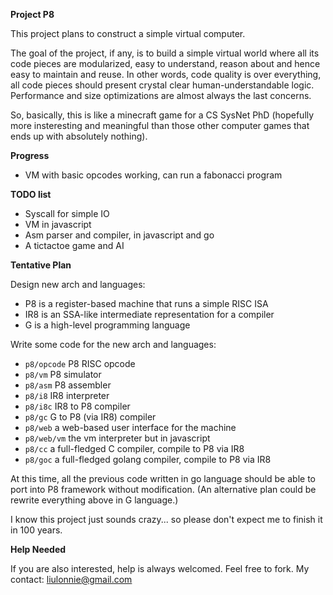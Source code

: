 **Project P8**

This project plans to construct a simple virtual computer.

The goal of the project, if any, is to build a simple virtual world where all
its code pieces are modularized, easy to understand, reason about and hence
easy to maintain and reuse. In other words, code quality is over everything,
all code pieces should present crystal clear human-understandable logic.
Performance and size optimizations are almost always the last concerns.

So, basically, this is like a minecraft game for a CS SysNet PhD (hopefully
more insteresting and meaningful than those other computer games that ends up
with absolutely nothing). 

**Progress**

- VM with basic opcodes working, can run a fabonacci program

**TODO list**

- Syscall for simple IO
- VM in javascript
- Asm parser and compiler, in javascript and go
- A tictactoe game and AI

**Tentative Plan**

Design new arch and languages:

- P8 is a register-based machine that runs a simple RISC ISA
- IR8 is an SSA-like intermediate representation for a compiler
- G is a high-level programming language

Write some code for the new arch and languages:

- `p8/opcode` P8 RISC opcode 
- `p8/vm` P8 simulator
- `p8/asm` P8 assembler
- `p8/i8` IR8 interpreter
- `p8/i8c` IR8 to P8 compiler
- `p8/gc` G to P8 (via IR8) compiler
- `p8/web` a web-based user interface for the machine
- `p8/web/vm` the vm interpreter but in javascript
- `p8/cc` a full-fledged C compiler, compile to P8 via IR8
- `p8/goc` a full-fledged golang compiler, compile to P8 via IR8

At this time, all the previous code written in go language should be able to
port into P8 framework without modification. (An alternative plan could be
rewrite everything above in G language.)

I know this project just sounds crazy... so please don't expect me to finish it
in 100 years.

**Help Needed**

If you are also interested, help is always welcomed. Feel free to fork. My contact: liulonnie@gmail.com
